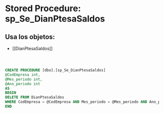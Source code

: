 # Stored Procedure: sp_Se_DianPtesaSaldos

## Usa los objetos:
- [[DianPtesaSaldos]]

```sql



CREATE PROCEDURE [dbo].[sp_Se_DianPtesaSaldos]
@CodEmpresa int,
@Mes_periodo int,
@Ano_periodo int
AS
BEGIN 
DELETE FROM DianPtesaSaldos
WHERE CodEmpresa = @CodEmpresa AND Mes_periodo = @Mes_periodo AND Ano_periodo = @Ano_Periodo
END

```
